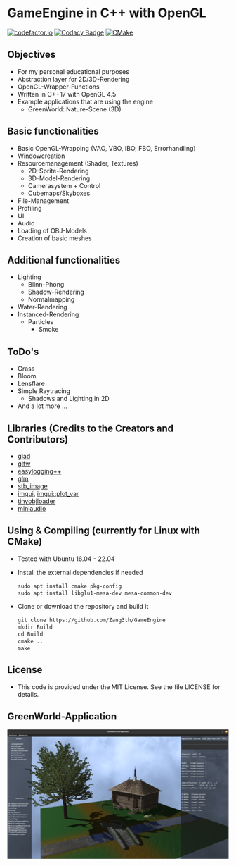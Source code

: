# GameEngine in C++ with OpenGL

[![codefactor.io](https://www.codefactor.io/repository/github/zang3th/gameengine/badge)](https://www.codefactor.io/repository/github/zang3th/gameengine)
[![Codacy Badge](https://app.codacy.com/project/badge/Grade/d686ef7441db4844a6cee39ce19a8505)](https://www.codacy.com/gh/Zang3th/GameEngine/dashboard?utm_source=github.com&amp;utm_medium=referral&amp;utm_content=Zang3th/GameEngine&amp;utm_campaign=Badge_Grade)
[![CMake](https://github.com/Zanget3u/GameEngine/actions/workflows/cmake.yml/badge.svg)](https://github.com/Zanget3u/GameEngine/actions/workflows/cmake.yml)

## Objectives

- For my personal educational purposes
- Abstraction layer for 2D/3D-Rendering
- OpenGL-Wrapper-Functions
- Written in C++17 with OpenGL 4.5
- Example applications that are using the engine
  - GreenWorld: Nature-Scene (3D)

## Basic functionalities

- Basic OpenGL-Wrapping (VAO, VBO, IBO, FBO, Errorhandling)
- Windowcreation
- Resourcemanagement (Shader, Textures)
  - 2D-Sprite-Rendering
  - 3D-Model-Rendering
  - Camerasystem + Control
  - Cubemaps/Skyboxes
- File-Management
- Profiling
- UI
- Audio
- Loading of OBJ-Models
- Creation of basic meshes

## Additional functionalities

- Lighting
  - Blinn-Phong
  - Shadow-Rendering
  - Normalmapping
- Water-Rendering
- Instanced-Rendering
  - Particles
    - Smoke

## ToDo's

- Grass
- Bloom
- Lensflare
- Simple Raytracing
  - Shadows and Lighting in 2D
- And a lot more ...

## Libraries (Credits to the Creators and Contributors)

- [glad](https://github.com/Dav1dde/glad)
- [glfw](https://github.com/glfw/glfw)
- [easylogging++](https://github.com/amrayn/easyloggingpp)
- [glm](https://github.com/g-truc/glm)
- [stb_image](https://github.com/nothings/stb/blob/master/stb_image.h)
- [imgui](https://github.com/ocornut/imgui), [imgui::plot_var](https://github.com/ocornut/imgui/wiki/plot_var_example)
- [tinyobjloader](https://github.com/tinyobjloader/tinyobjloader)
- [miniaudio](https://github.com/mackron/miniaudio)

## Using & Compiling (currently for Linux with CMake)

- Tested with Ubuntu 16.04 - 22.04
- Install the external dependencies if needed

      sudo apt install cmake pkg-config
      sudo apt install libglu1-mesa-dev mesa-common-dev
- Clone or download the repository and build it

      git clone https://github.com/Zang3th/GameEngine
      mkdir Build
      cd Build
      cmake ..
      make

## License

- This code is provided under the MIT License. See the file LICENSE for details.

## GreenWorld-Application

![GreenWorld](Res/Screenshots/GreenWorld/Screenshot_GW_022.png)
